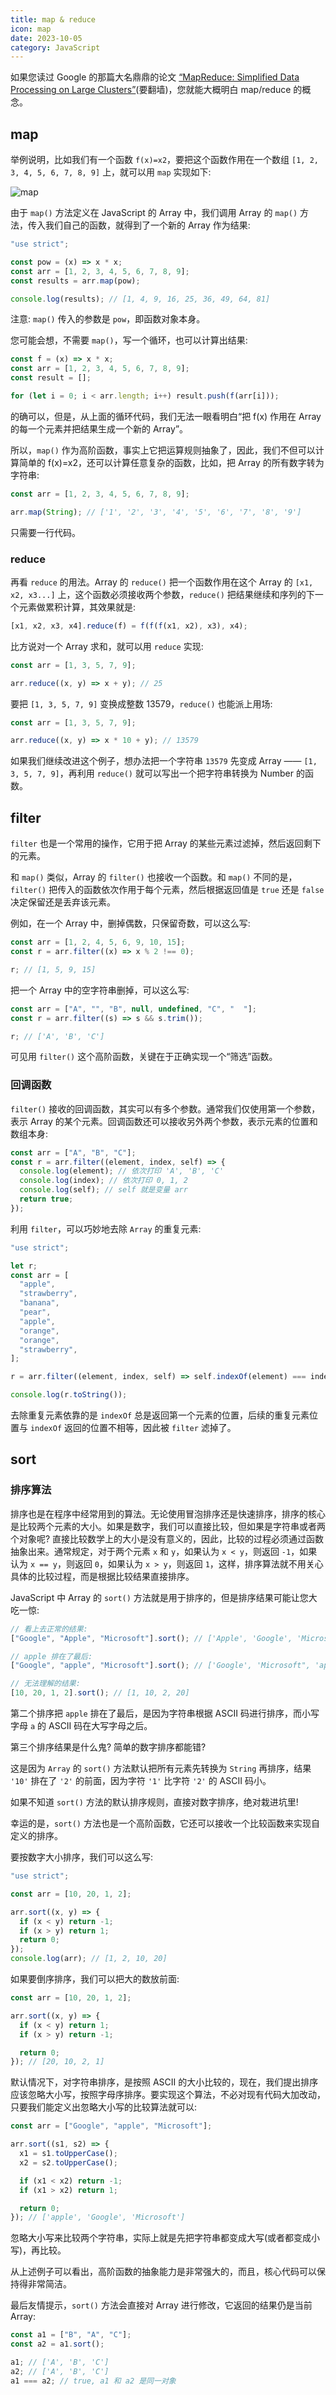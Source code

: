 ```yaml
---
title: map & reduce
icon: map
date: 2023-10-05
category: JavaScript
---
```


如果您读过 Google 的那篇大名鼎鼎的论文 [“MapReduce: Simplified Data Processing on Large Clusters”](https://research.google.com/archive/mapreduce.html)(要翻墙)，您就能大概明白 map/reduce 的概念。

<!-- more -->

## map

举例说明，比如我们有一个函数 `f(x)=x2`，要把这个函数作用在一个数组 `[1, 2, 3, 4, 5, 6, 7, 8, 9]` 上，就可以用 `map` 实现如下:

![map](../assets/map.png)

由于 `map()` 方法定义在 JavaScript 的 Array 中，我们调用 Array 的 `map()` 方法，传入我们自己的函数，就得到了一个新的 Array 作为结果:

```js
"use strict";

const pow = (x) => x * x;
const arr = [1, 2, 3, 4, 5, 6, 7, 8, 9];
const results = arr.map(pow);

console.log(results); // [1, 4, 9, 16, 25, 36, 49, 64, 81]
```

注意: `map()` 传入的参数是 `pow`，即函数对象本身。

您可能会想，不需要 `map()`，写一个循环，也可以计算出结果:

```js
const f = (x) => x * x;
const arr = [1, 2, 3, 4, 5, 6, 7, 8, 9];
const result = [];

for (let i = 0; i < arr.length; i++) result.push(f(arr[i]));
```

的确可以，但是，从上面的循环代码，我们无法一眼看明白“把 f(x) 作用在 Array 的每一个元素并把结果生成一个新的 Array”。

所以，`map()` 作为高阶函数，事实上它把运算规则抽象了，因此，我们不但可以计算简单的 f(x)=x2，还可以计算任意复杂的函数，比如，把 Array 的所有数字转为字符串:

```js
const arr = [1, 2, 3, 4, 5, 6, 7, 8, 9];

arr.map(String); // ['1', '2', '3', '4', '5', '6', '7', '8', '9']
```

只需要一行代码。

### reduce

再看 `reduce` 的用法。Array 的 `reduce()` 把一个函数作用在这个 Array 的 `[x1, x2, x3...]` 上，这个函数必须接收两个参数，`reduce()` 把结果继续和序列的下一个元素做累积计算，其效果就是:

```js
[x1, x2, x3, x4].reduce(f) = f(f(f(x1, x2), x3), x4);
```

比方说对一个 Array 求和，就可以用 `reduce` 实现:

```js
const arr = [1, 3, 5, 7, 9];

arr.reduce((x, y) => x + y); // 25
```

要把 `[1, 3, 5, 7, 9]` 变换成整数 13579，`reduce()` 也能派上用场:

```js
const arr = [1, 3, 5, 7, 9];

arr.reduce((x, y) => x * 10 + y); // 13579
```

如果我们继续改进这个例子，想办法把一个字符串 `13579` 先变成 Array —— `[1, 3, 5, 7, 9]`，再利用 `reduce()` 就可以写出一个把字符串转换为 Number 的函数。

## filter

`filter` 也是一个常用的操作，它用于把 Array 的某些元素过滤掉，然后返回剩下的元素。

和 `map()` 类似，Array 的 `filter()` 也接收一个函数。和 `map()` 不同的是，`filter()` 把传入的函数依次作用于每个元素，然后根据返回值是 `true` 还是 `false` 决定保留还是丢弃该元素。

例如，在一个 Array 中，删掉偶数，只保留奇数，可以这么写:

```js
const arr = [1, 2, 4, 5, 6, 9, 10, 15];
const r = arr.filter((x) => x % 2 !== 0);

r; // [1, 5, 9, 15]
```

把一个 Array 中的空字符串删掉，可以这么写:

```js
const arr = ["A", "", "B", null, undefined, "C", "  "];
const r = arr.filter((s) => s && s.trim());

r; // ['A', 'B', 'C']
```

可见用 `filter()` 这个高阶函数，关键在于正确实现一个“筛选”函数。

### 回调函数

`filter()` 接收的回调函数，其实可以有多个参数。通常我们仅使用第一个参数，表示 Array 的某个元素。回调函数还可以接收另外两个参数，表示元素的位置和数组本身:

```js
const arr = ["A", "B", "C"];
const r = arr.filter((element, index, self) => {
  console.log(element); // 依次打印 'A', 'B', 'C'
  console.log(index); // 依次打印 0, 1, 2
  console.log(self); // self 就是变量 arr
  return true;
});
```

利用 `filter`，可以巧妙地去除 `Array` 的重复元素:

```js
"use strict";

let r;
const arr = [
  "apple",
  "strawberry",
  "banana",
  "pear",
  "apple",
  "orange",
  "orange",
  "strawberry",
];

r = arr.filter((element, index, self) => self.indexOf(element) === index);

console.log(r.toString());
```

去除重复元素依靠的是 `indexOf` 总是返回第一个元素的位置，后续的重复元素位置与 `indexOf` 返回的位置不相等，因此被 `filter` 滤掉了。

## sort

### 排序算法

排序也是在程序中经常用到的算法。无论使用冒泡排序还是快速排序，排序的核心是比较两个元素的大小。如果是数字，我们可以直接比较，但如果是字符串或者两个对象呢? 直接比较数学上的大小是没有意义的，因此，比较的过程必须通过函数抽象出来。通常规定，对于两个元素 `x` 和 `y`，如果认为 `x < y`，则返回 `-1`，如果认为 `x == y`，则返回 `0`，如果认为 `x > y`，则返回 `1`，这样，排序算法就不用关心具体的比较过程，而是根据比较结果直接排序。

JavaScript 中 Array 的 `sort()` 方法就是用于排序的，但是排序结果可能让您大吃一惊:

```js
// 看上去正常的结果:
["Google", "Apple", "Microsoft"].sort(); // ['Apple', 'Google', 'Microsoft'];

// apple 排在了最后:
["Google", "apple", "Microsoft"].sort(); // ['Google', 'Microsoft", 'apple']

// 无法理解的结果:
[10, 20, 1, 2].sort(); // [1, 10, 2, 20]
```

第二个排序把 `apple` 排在了最后，是因为字符串根据 ASCII 码进行排序，而小写字母 `a` 的 ASCII 码在大写字母之后。

第三个排序结果是什么鬼? 简单的数字排序都能错?

这是因为 `Array` 的 `sort()` 方法默认把所有元素先转换为 `String` 再排序，结果 `'10'` 排在了 `'2'` 的前面，因为字符 `'1'` 比字符 `'2'` 的 ASCII 码小。

如果不知道 `sort()` 方法的默认排序规则，直接对数字排序，绝对栽进坑里!

幸运的是，`sort()` 方法也是一个高阶函数，它还可以接收一个比较函数来实现自定义的排序。

要按数字大小排序，我们可以这么写:

```js
"use strict";

const arr = [10, 20, 1, 2];

arr.sort((x, y) => {
  if (x < y) return -1;
  if (x > y) return 1;
  return 0;
});
console.log(arr); // [1, 2, 10, 20]
```

如果要倒序排序，我们可以把大的数放前面:

```js
const arr = [10, 20, 1, 2];

arr.sort((x, y) => {
  if (x < y) return 1;
  if (x > y) return -1;

  return 0;
}); // [20, 10, 2, 1]
```

默认情况下，对字符串排序，是按照 ASCII 的大小比较的，现在，我们提出排序应该忽略大小写，按照字母序排序。要实现这个算法，不必对现有代码大加改动，只要我们能定义出忽略大小写的比较算法就可以:

```js
const arr = ["Google", "apple", "Microsoft"];

arr.sort((s1, s2) => {
  x1 = s1.toUpperCase();
  x2 = s2.toUpperCase();

  if (x1 < x2) return -1;
  if (x1 > x2) return 1;

  return 0;
}); // ['apple', 'Google', 'Microsoft']
```

忽略大小写来比较两个字符串，实际上就是先把字符串都变成大写(或者都变成小写)，再比较。

从上述例子可以看出，高阶函数的抽象能力是非常强大的，而且，核心代码可以保持得非常简洁。

最后友情提示，`sort()` 方法会直接对 Array 进行修改，它返回的结果仍是当前 Array:

```js
const a1 = ["B", "A", "C"];
const a2 = a1.sort();

a1; // ['A', 'B', 'C']
a2; // ['A', 'B', 'C']
a1 === a2; // true, a1 和 a2 是同一对象
```
